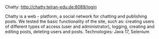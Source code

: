 Chatty: http://chatty.telran-edu.de:8089/login

Chatty is a web - platform, a social network for chatting and publishing posts. 
We tested the basic functionality of the site, such as: creating users of different types of access (user and administrator), logging, creating and editing posts, deleting users and posts. 
Technologies: Java 17, Selenium
